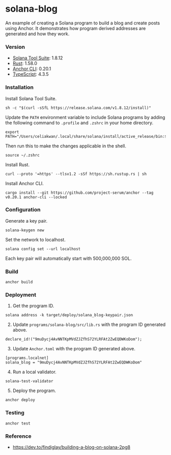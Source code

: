 # solana-blog
An example of creating a Solana program to build a blog and create posts using Anchor. It demonstrates how program derived addresses are generated and how they work.

### Version
- [Solana Tool Suite](https://solana.com/): 1.8.12
- [Rust](https://www.rust-lang.org/): 1.58.0
- [Anchor CLI](https://project-serum.github.io/anchor/): 0.20.1
- [TypeScript](https://www.typescriptlang.org/): 4.3.5

### Installation
Install Solana Tool Suite.
```
sh -c "$(curl -sSfL https://release.solana.com/v1.8.12/install)"
```

Update the `PATH` environment variable to include Solana programs by adding the following command to `.profile` and `.zshrc` in your home directory.
```
export PATH="/Users/celiakwan/.local/share/solana/install/active_release/bin:$PATH"
```
Then run this to make the changes applicable in the shell.
```
source ~/.zshrc
```

Install Rust.
```
curl --proto '=https' --tlsv1.2 -sSf https://sh.rustup.rs | sh
```

Install Anchor CLI.
```
cargo install --git https://github.com/project-serum/anchor --tag v0.20.1 anchor-cli --locked
```

### Configuration
Generate a key pair.
```
solana-keygen new
```

Set the network to localhost.
```
solana config set --url localhost
```

Each key pair will automatically start with 500,000,000 SOL.

### Build
```
anchor build
```

### Deployment
1. Get the program ID.
```
solana address -k target/deploy/solana_blog-keypair.json
```

2. Update `programs/solana-blog/src/lib.rs` with the program ID generated above.
```
declare_id!("9muDycj4AvNNTKpMVdZJZfhS72YLRFAt2ZwEQDWKoDom");
```

3. Update `Anchor.toml` with the program ID generated above.
```
[programs.localnet]
solana_blog = "9muDycj4AvNNTKpMVdZJZfhS72YLRFAt2ZwEQDWKoDom"
```

4. Run a local validator.
```
solana-test-validator
```

5. Deploy the program.
```
anchor deploy
```

### Testing
```
anchor test
```

### Reference
- https://dev.to/findiglay/building-a-blog-on-solana-2pg8